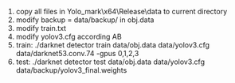 1. copy all files in Yolo_mark\x64\Release\data to current directory
2. modify  backup = data/backup/ in obj.data
3. modify  train.txt
3. modify yolov3.cfg according AB
4. train: ./darknet detector train data/obj.data data/yolov3.cfg data/darknet53.conv.74 -gpus 0,1,2,3
5. test: ./darknet detector test data/obj.data data/yolov3.cfg data/backup/yolov3_final.weights